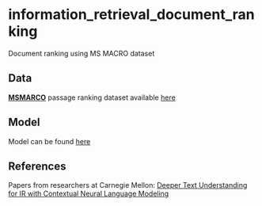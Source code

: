 # information\_retrieval\_document\_ranking

Document ranking using MS MACRO dataset

## Data

[**MSMARCO**](https://microsoft.github.io/msmarco/) passage ranking dataset available [here](https://github.com/microsoft/MSMARCO-Passage-Ranking)

## Model

Model can be found [here](https://github.com/sheenasalwan/information_retrieval_document_ranking/blob/main/src/model.ipynb)

## References

Papers from researchers at Carnegie Mellon: [Deeper Text Understanding for IR with Contextual Neural Language Modeling](https://www.cs.cmu.edu/~callan/Papers/sigir19-Zhuyun-Dai.pdf)
